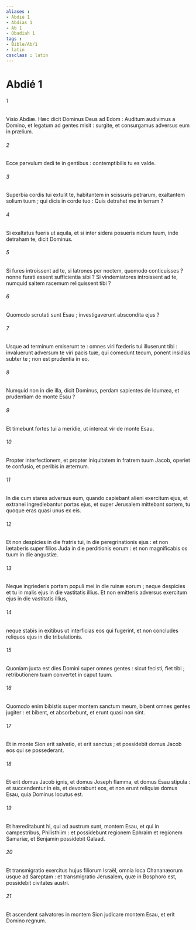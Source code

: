 ```yaml
---
aliases : 
- Abdié 1
- Abdias 1
- Ab 1
- Obadiah 1
tags : 
- Bible/Ab/1
- latin
cssclass : latin
---
```


# Abdié 1

###### 1
Visio Abdiæ. Hæc dicit Dominus Deus ad Edom : Auditum audivimus a Domino, et legatum ad gentes misit : surgite, et consurgamus adversus eum in prælium.
###### 2
Ecce parvulum dedi te in gentibus : contemptibilis tu es valde.
###### 3
Superbia cordis tui extulit te, habitantem in scissuris petrarum, exaltantem solium tuum ; qui dicis in corde tuo : Quis detrahet me in terram ?
###### 4
Si exaltatus fueris ut aquila, et si inter sidera posueris nidum tuum, inde detraham te, dicit Dominus.
###### 5
Si fures introissent ad te, si latrones per noctem, quomodo conticuisses ? nonne furati essent sufficientia sibi ? Si vindemiatores introissent ad te, numquid saltem racemum reliquissent tibi ?
###### 6
Quomodo scrutati sunt Esau ; investigaverunt abscondita ejus ?
###### 7
Usque ad terminum emiserunt te : omnes viri fœderis tui illuserunt tibi : invaluerunt adversum te viri pacis tuæ, qui comedunt tecum, ponent insidias subter te ; non est prudentia in eo.
###### 8
Numquid non in die illa, dicit Dominus, perdam sapientes de Idumæa, et prudentiam de monte Esau ?
###### 9
Et timebunt fortes tui a meridie, ut intereat vir de monte Esau.
###### 10
Propter interfectionem, et propter iniquitatem in fratrem tuum Jacob, operiet te confusio, et peribis in æternum.
###### 11
In die cum stares adversus eum, quando capiebant alieni exercitum ejus, et extranei ingrediebantur portas ejus, et super Jerusalem mittebant sortem, tu quoque eras quasi unus ex eis.
###### 12
Et non despicies in die fratris tui, in die peregrinationis ejus : et non lætaberis super filios Juda in die perditionis eorum : et non magnificabis os tuum in die angustiæ.
###### 13
Neque ingriederis portam populi mei in die ruinæ eorum ; neque despicies et tu in malis ejus in die vastitatis illius. Et non emitteris adversus exercitum ejus in die vastitatis illius,
###### 14
neque stabis in exitibus ut interficias eos qui fugerint, et non concludes reliquos ejus in die tribulationis.
###### 15
Quoniam juxta est dies Domini super omnes gentes : sicut fecisti, fiet tibi ; retributionem tuam convertet in caput tuum.
###### 16
Quomodo enim bibistis super montem sanctum meum, bibent omnes gentes jugiter : et bibent, et absorbebunt, et erunt quasi non sint.
###### 17
Et in monte Sion erit salvatio, et erit sanctus ; et possidebit domus Jacob eos qui se possederant.
###### 18
Et erit domus Jacob ignis, et domus Joseph flamma, et domus Esau stipula : et succendentur in eis, et devorabunt eos, et non erunt reliquiæ domus Esau, quia Dominus locutus est.
###### 19
Et hæreditabunt hi, qui ad austrum sunt, montem Esau, et qui in campestribus, Philisthiim : et possidebunt regionem Ephraim et regionem Samariæ, et Benjamin possidebit Galaad.
###### 20
Et transmigratio exercitus hujus filiorum Israël, omnia loca Chananæorum usque ad Sareptam : et transmigratio Jerusalem, quæ in Bosphoro est, possidebit civitates austri.
###### 21
Et ascendent salvatores in montem Sion judicare montem Esau, et erit Domino regnum.

